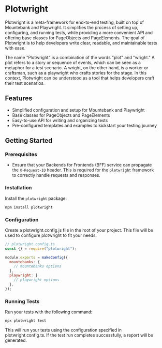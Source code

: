 # Plotwright

Plotwright is a meta-framework for end-to-end testing, built on top of Mountebank and Playwright. It simplifies the process of setting up, configuring, and running tests, while providing a more convenient API and offering base classes for PageObjects and PageElements. The goal of Plotwright is to help developers write clear, readable, and maintainable tests with ease.

The name "Plotwright" is a combination of the words "plot" and "wright." A plot refers to a story or sequence of events, which can be seen as a metaphor for a test scenario. A wright, on the other hand, is a worker or craftsman, such as a playwright who crafts stories for the stage. In this context, Plotwright can be understood as a tool that helps developers craft their test scenarios.

## Features

- Simplified configuration and setup for Mountebank and Playwright
- Base classes for PageObjects and PageElements
- Easy-to-use API for writing and organizing tests
- Pre-configured templates and examples to kickstart your testing journey

## Getting Started

### Prerequisites

- Ensure that your Backends for Frontends (BFF) service can propagate the `X-Request-ID` header. This is required for the `plotwright` framework to correctly handle requests and responses.

### Installation

Install the `plotwright` package:

```bash
npm install plotwright
```

### Configuration

Create a plotwright.config.js file in the root of your project. This file will be used to configure plotwright to fit your needs.

```javascript
// plotwright.config.ts
const {} = require("plotwright");

module.exports = makeConfig({
  mountebanks: {
    // mountebanks options
  },
  playwright: {
    // playwright options
  },
});
```

### Running Tests

Run your tests with the following command:

```bash
npx plotwright test
```

This will run your tests using the configuration specified in plotwright.config.ts. If the test run completes successfully, a report will be generated.

